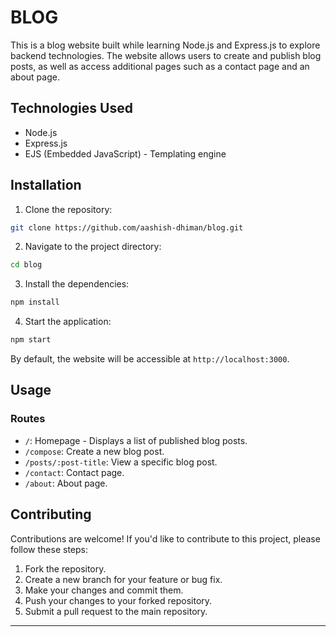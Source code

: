 # BLOG
This is a blog website built while learning Node.js and Express.js to explore backend technologies. 
The website allows users to create and publish blog posts, as well as access additional pages such as a contact page and an about page.

## Technologies Used

- Node.js
- Express.js
- EJS (Embedded JavaScript) - Templating engine
<!-- - MongoDB - Database  -->

## Installation

1. Clone the repository:

```bash
git clone https://github.com/aashish-dhiman/blog.git
```

2. Navigate to the project directory:

```bash
cd blog
```

3. Install the dependencies:

```bash
npm install
```

4. Start the application:

```bash
npm start
```

By default, the website will be accessible at `http://localhost:3000`.

## Usage

### Routes

- `/`: Homepage - Displays a list of published blog posts.
- `/compose`: Create a new blog post.
- `/posts/:post-title`: View a specific blog post.
- `/contact`: Contact page.
- `/about`: About page.


## Contributing

Contributions are welcome! If you'd like to contribute to this project, please follow these steps:

1. Fork the repository.
2. Create a new branch for your feature or bug fix.
3. Make your changes and commit them.
4. Push your changes to your forked repository.
5. Submit a pull request to the main repository.


---
